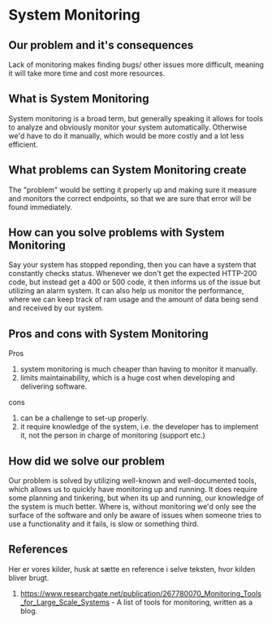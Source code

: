# System Monitoring
## Our problem and it's consequences

Lack of monitoring makes finding bugs/ other issues more difficult, meaning it will take more time and cost more resources. 

## What is System Monitoring

System monitoring is a broad term, but generally speaking it allows for tools to analyze and obviously monitor your system automatically. Otherwise we'd have to do it manually, which would be more costly and a lot less efficient. 

## What problems can System Monitoring create

The "problem" would be setting it properly up and making sure it measure and monitors the correct endpoints, so that we are sure that error will be found immediately. 

## How can you solve problems with System Monitoring

Say your system has stopped reponding, then you can have a system that constantly checks status. Whenever we don't get the expected HTTP-200 code, but instead get a 400 or 500 code, it then informs us of the issue but utilizing an alarm system. It can also help us monitor the performance, where we can keep track of ram usage and the amount of data being send and received by our system. 

## Pros and cons with System Monitoring

Pros
1. system monitoring is much cheaper than having to monitor it manually.
2. limits maintainability, which is a huge cost when developing and delivering software.

cons
1. can be a challenge to set-up properly. 
2. it require knowledge of the system, i.e. the developer has to implement it, not the person in charge of monitoring (support etc.)

## How did we solve our problem

Our problem is solved by utilizing well-known and well-documented tools, which allows us to quickly have monitoring up and running. It does require some planning and tinkering, but when its up and running, our knowledge of the system is much better. Where is, without monitoring we'd only see the surface of the software and only be aware of issues when someone tries to use a functionality and it fails, is slow or something third. 

## References

Her er vores kilder, husk at sætte en reference i selve teksten, hvor kilden bliver brugt. 

 1. https://www.researchgate.net/publication/267780070_Monitoring_Tools_for_Large_Scale_Systems - A list of tools for monitoring, written as a blog.
